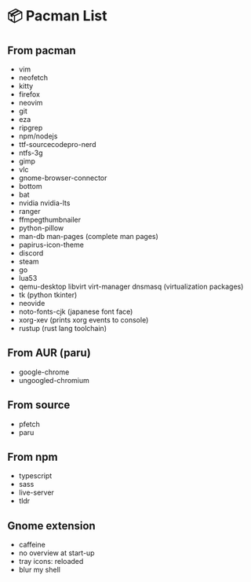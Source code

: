 # 📦 Pacman List
## From pacman
- vim
- neofetch
- kitty
- firefox
- neovim
- git
- eza
- ripgrep
- npm/nodejs
- ttf-sourcecodepro-nerd
- ntfs-3g
- gimp
- vlc
- gnome-browser-connector
- bottom
- bat
- nvidia nvidia-lts
- ranger
- ffmpegthumbnailer
- python-pillow
- man-db man-pages (complete man pages)
- papirus-icon-theme
- discord
- steam
- go
- lua53
- qemu-desktop libvirt virt-manager dnsmasq (virtualization packages)
- tk (python tkinter)
- neovide
- noto-fonts-cjk (japanese font face)
- xorg-xev (prints xorg events to console)
- rustup (rust lang toolchain)

## From AUR (paru)
- google-chrome
- ungoogled-chromium

## From source
- pfetch
- paru

## From npm
- typescript
- sass
- live-server
- tldr

## Gnome extension
- caffeine
- no overview at start-up
- tray icons: reloaded
- blur my shell
